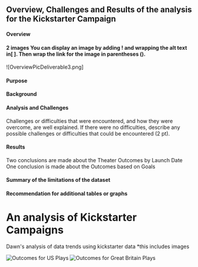## Overview, Challenges and Results of the analysis for the Kickstarter Campaign 
#### Overview
#### 2 images You can display an image by adding ! and wrapping the alt text in[ ]. Then wrap the link for the image in parentheses ().
![OverviewPicDeliverable3.png]

#### Purpose
#### Background
#### Analysis and Challenges
Challenges or difficulties that were encountered, and how they were overcome, are well explained. If there were no difficulties, describe any possible challenges or difficulties that could be encountered (2 pt).
#### Results
Two conclusions are made about the Theater Outcomes by Launch Date 
One conclusion is made about the Outcomes based on Goals 
#### Summary of the limitations of the dataset
#### Recommendation for additional tables or graphs 




# An analysis of Kickstarter Campaigns
Dawn's analysis of data trends using kickstarter data
*this includes images

![Outcomes for US Plays](https://user-images.githubusercontent.com/96275527/147579267-8d67f51e-f069-4430-ba68-c10d10836883.png)
![Outcomes for Great Britain Plays](https://user-images.githubusercontent.com/96275527/147579277-5f76dd85-af57-47ce-a047-44e3205d3805.png)
